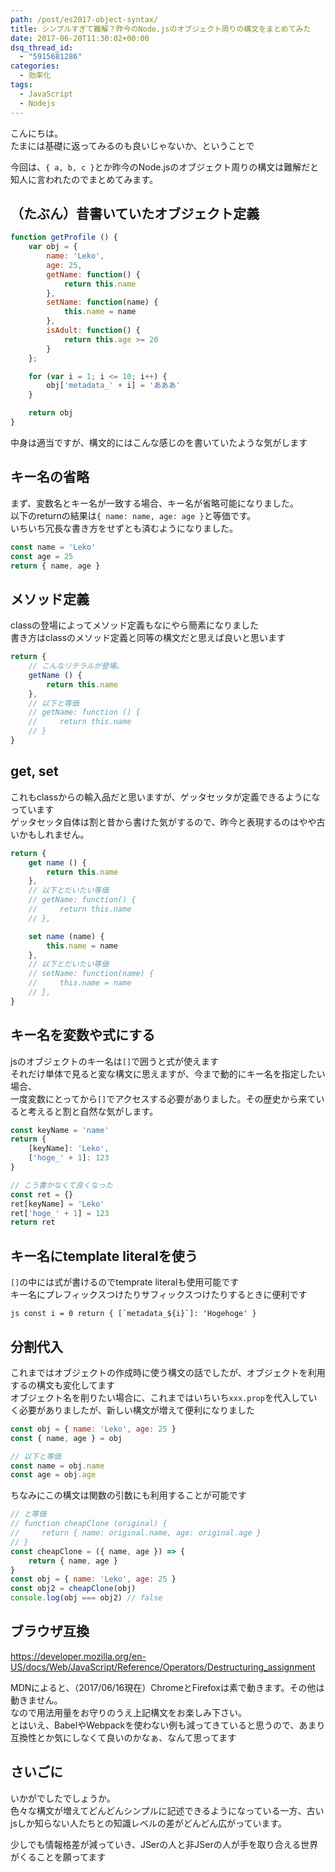 ```yaml
---
path: /post/es2017-object-syntax/
title: シンプルすぎて難解？昨今のNode.jsのオブジェクト周りの構文をまとめてみた
date: 2017-06-20T11:30:02+00:00
dsq_thread_id:
  - "5915681286"
categories:
  - 効率化
tags:
  - JavaScript
  - Nodejs
---
```

こんにちは。  
たまには基礎に返ってみるのも良いじゃないか、ということで

今回は、`{ a, b, c }`とか昨今のNode.jsのオブジェクト周りの構文は難解だと知人に言われたのでまとめてみます。

<!--more-->

（たぶん）昔書いていたオブジェクト定義
----------------------------------------

```javascript
function getProfile () {
    var obj = {
        name: 'Leko',
        age: 25,
        getName: function() {
            return this.name
        },
        setName: function(name) {
            this.name = name
        },
        isAdult: function() {
            return this.age >= 20
        }
    };

    for (var i = 1; i <= 10; i++) {
        obj['metadata_' + i] = 'あああ'
    }

    return obj
}
```

中身は適当ですが、構文的にはこんな感じのを書いていたような気がします

キー名の省略
----------------------------------------

まず、変数名とキー名が一致する場合、キー名が省略可能になりました。  
以下のreturnの結果は`{ name: name, age: age }`と等価です。  
いちいち冗長な書き方をせずとも済むようになりました。

```javascript
const name = 'Leko'
const age = 25
return { name, age }
```

メソッド定義
----------------------------------------

classの登場によってメソッド定義もなにやら簡素になりました  
書き方はclassのメソッド定義と同等の構文だと思えば良いと思います

```javascript
return {
    // こんなリテラルが登場。
    getName () {
        return this.name
    },
    // 以下と等価
    // getName: function () {
    //     return this.name
    // }
}
```

## get, set

これもclassからの輸入品だと思いますが、ゲッタセッタが定義できるようになっています  
ゲッタセッタ自体は割と昔から書けた気がするので、昨今と表現するのはやや古いかもしれません。

```javascript
return {
    get name () {
        return this.name
    },
    // 以下とだいたい等価
    // getName: function() {
    //     return this.name
    // },

    set name (name) {
        this.name = name
    },
    // 以下とだいたい等価
    // setName: function(name) {
    //     this.name = name
    // },
}
```

キー名を変数や式にする
----------------------------------------

jsのオブジェクトのキー名は`[]`で囲うと式が使えます  
それだけ単体で見ると変な構文に思えますが、今まで動的にキー名を指定したい場合、  
一度変数にとってから`[]`でアクセスする必要がありました。その歴史から来ていると考えると割と自然な気がします。

```javascript
const keyName = 'name'
return {
    [keyName]: 'Leko',
    ['hoge_' + 1]: 123
}

// こう書かなくて良くなった
const ret = {}
ret[keyName] = 'Leko'
ret['hoge_' + 1] = 123
return ret
```

## キー名にtemplate literalを使う

`[]`の中には式が書けるのでtemprate literalも使用可能です  
キー名にプレフィックスつけたりサフィックスつけたりするときに便利です

``js
const i = 0
return {
    [`metadata_${i}`]: 'Hogehoge'
}``

分割代入
----------------------------------------

これまではオブジェクトの作成時に使う構文の話でしたが、オブジェクトを利用するの構文も変化してます  
オブジェクト名を削りたい場合に、これまではいちいち`xxx.prop`を代入していく必要がありましたが、新しい構文が増えて便利になりました

```javascript
const obj = { name: 'Leko', age: 25 }
const { name, age } = obj

// 以下と等価
const name = obj.name
const age = obj.age
```

ちなみにこの構文は関数の引数にも利用することが可能です

```javascript
// と等価
// function cheapClone (original) {
//     return { name: original.name, age: original.age }
// }
const cheapClone = ({ name, age }) => {
    return { name, age }
}
const obj = { name: 'Leko', age: 25 }
const obj2 = cheapClone(obj)
console.log(obj === obj2) // false
```

ブラウザ互換
----------------------------------------

<https://developer.mozilla.org/en-US/docs/Web/JavaScript/Reference/Operators/Destructuring_assignment>

MDNによると、（2017/06/16現在）ChromeとFirefoxは素で動きます。その他は動きません。  
なので用法用量をお守りのうえ上記構文をお楽しみ下さい。  
とはいえ、BabelやWebpackを使わない例も減ってきていると思うので、あまり互換性とか気にしなくて良いのかなぁ、なんて思ってます

さいごに
----------------------------------------

いかがでしたでしょうか。  
色々な構文が増えてどんどんシンプルに記述できるようになっている一方、古いjsしか知らない人たちとの知識レベルの差がどんどん広がっています。

少しでも情報格差が減っていき、JSerの人と非JSerの人が手を取り合える世界がくることを願ってます
